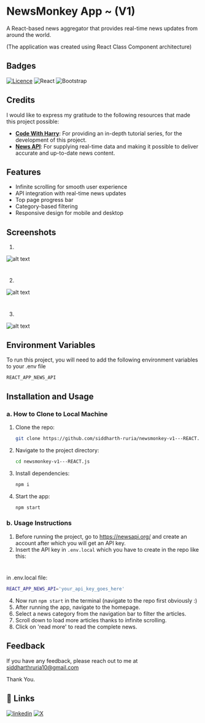 
# NewsMonkey App ~ (V1) 

A React-based news aggregator that provides real-time news updates from around the world.

(The application was created using React Class Component architecture)
## Badges




[![Licence](https://img.shields.io/github/license/Ileriayo/markdown-badges?style=for-the-badge)](./LICENSE)
![React](https://img.shields.io/badge/react-%2320232a.svg?style=for-the-badge&logo=react&logoColor=%2361DAFB)
![Bootstrap](https://img.shields.io/badge/bootstrap-%238511FA.svg?style=for-the-badge&logo=bootstrap&logoColor=white)
## Credits

I would like to express my gratitude to the following resources that made this project possible:

- **[Code With Harry](https://www.youtube.com/@CodeWithHarry)**: For providing an in-depth tutorial series, for the development of this project.
- **[News API](https://newsapi.org/)**: For supplying real-time data and making it possible to deliver accurate and up-to-date news content.




## Features

- Infinite scrolling for smooth user experience
- API integration with real-time news updates
- Top page progress bar
- Category-based filtering
- Responsive design for mobile and desktop


## Screenshots

1. 
![alt text](https://github.com/siddharth-ruria/newsmonkey-v2---REACT.js/blob/main/public/screenshots/two.png?raw=true)

#
2.
![alt text](https://github.com/siddharth-ruria/newsmonkey-v2---REACT.js/blob/main/public/screenshots/one.png?raw=true)

#
3.
![alt text](https://github.com/siddharth-ruria/newsmonkey-v2---REACT.js/blob/main/public/screenshots/three.png?raw=true)
## Environment Variables

To run this project, you will need to add the following environment variables to your .env file

`REACT_APP_NEWS_API`


## Installation and Usage

### a. How to Clone to Local Machine

1. Clone the repo:
   ```bash
   git clone https://github.com/siddharth-ruria/newsmonkey-v1---REACT.js.git
   ```

2. Navigate to the project directory:
   ```bash
   cd newsmonkey-v1---REACT.js
   ```

3. Install dependencies:
   ```bash
   npm i
   ```

4. Start the app:
   ```bash
   npm start
   ```

### b. Usage Instructions
1. Before running the project, go to https://newsapi.org/ and create an account after which you will get an API key.
2. Insert the API key in ``` .env.local ``` which you have to create in the repo like this:
#
in .env.local file:
   ```bash
   REACT_APP_NEWS_API='your_api_key_goes_here'
   ```
4. Now run ``` npm start ``` in the terminal (navigate to the repo first obviously :)
5. After running the app, navigate to the homepage.
6. Select a news category from the navigation bar to filter the articles.
7. Scroll down to load more articles thanks to infinite scrolling.
8. Click on 'read more' to read the complete news.
## Feedback

If you have any feedback, please reach out to me at siddharthruria10@gmail.com

Thank You.
## 🔗 Links
[![linkedin](https://img.shields.io/badge/linkedin-0A66C2?style=for-the-badge&logo=linkedin&logoColor=white)](https://www.linkedin.com/in/ruria-siddharth/)
[![X](https://img.shields.io/badge/X-%23000000.svg?style=for-the-badge&logo=X&logoColor=white)](https://x.com/ruriaxcodes)


